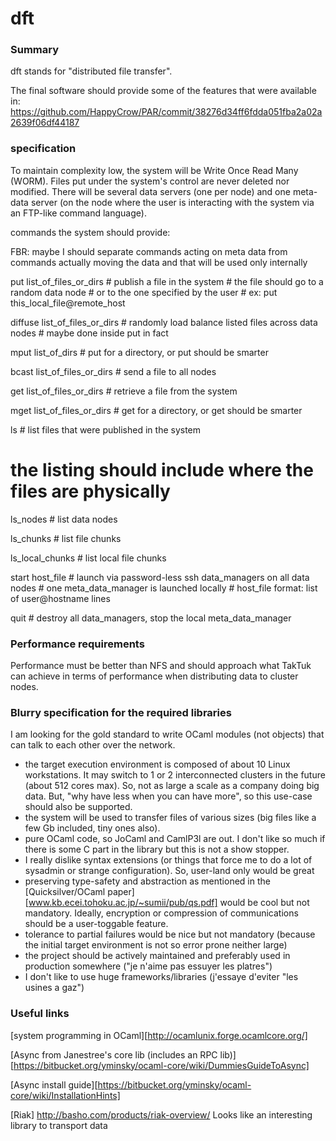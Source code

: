 dft
===

### Summary

dft stands for "distributed file transfer".

The final software should provide some of the features that were available in:
https://github.com/HappyCrow/PAR/commit/38276d34ff6fdda051fba2a02a2639f06df44187

### specification

To maintain complexity low, the system will be Write Once Read Many 
(WORM). Files put under the system's control are never deleted nor
modified.
There will be several data servers (one per node) and one meta-data server
(on the node where the user is interacting with the system via
an FTP-like command language).

commands the system should provide:

FBR: maybe I should separate commands acting on meta data from commands
     actually moving the data and that will be used only internally

put list_of_files_or_dirs
    # publish a file in the system
    # the file should go to a random data node
    # or to the one specified by the user
    # ex: put this_local_file@remote_host

diffuse list_of_files_or_dirs
    # randomly load balance listed files across data nodes
    # maybe done inside put in fact

mput list_of_dirs
    # put for a directory, or put should be smarter

bcast list_of_files_or_dirs
    # send a file to all nodes

get list_of_files_or_dirs
    # retrieve a file from the system

mget list_of_files_or_dirs
    # get for a directory, or get should be smarter

ls # list files that were published in the system
   # the listing should include where the files are physically

ls_nodes # list data nodes

ls_chunks # list file chunks

ls_local_chunks # list local file chunks

start host_file # launch via password-less ssh data_managers on all data nodes
                # one meta_data_manager is launched locally
                # host_file format: list of user@hostname lines

quit # destroy all data_managers, stop the local meta_data_manager

### Performance requirements

Performance must be better than NFS and should approach what
TakTuk can achieve in terms of performance when distributing
data to cluster nodes.

### Blurry specification for the required libraries

I am looking for the gold standard to write
OCaml modules (not objects) that can talk to each other over the network.

- the target execution environment is composed of
  about 10 Linux workstations. It may switch to 1 or
  2 interconnected clusters in the future (about 512 cores max).
  So, not as large a scale as a company doing big data.
  But, "why have less when you can have more", so this
  use-case should also be supported.
- the system will be used to transfer files of various sizes
  (big files like a few Gb included, tiny ones also).
- pure OCaml code, so JoCaml and CamlP3l are out.
  I don't like so much if there is some C part in the library
  but this is not a show stopper.
- I really dislike syntax extensions (or things that force
  me to do a lot of sysadmin or strange configuration).
  So, user-land only would be great
- preserving type-safety and abstraction as mentioned
  in the [Quicksilver/OCaml paper][www.kb.ecei.tohoku.ac.jp/~sumii/pub/qs.pdf]
  would be cool but not mandatory.
  Ideally, encryption or compression of communications should
  be a user-toggable feature.
- tolerance to partial failures would be nice but not
  mandatory (because the initial target environment is not so error prone
  neither large)
- the project should be actively maintained and preferably used
  in production somewhere ("je n'aime pas essuyer les platres")
- I don't like to use huge frameworks/libraries (j'essaye d'eviter "les
  usines a gaz")

### Useful links

[system programming in OCaml][http://ocamlunix.forge.ocamlcore.org/]

[Async from Janestree's core lib (includes an RPC lib)][https://bitbucket.org/yminsky/ocaml-core/wiki/DummiesGuideToAsync]

[Async install guide][https://bitbucket.org/yminsky/ocaml-core/wiki/InstallationHints]

[Riak] http://basho.com/products/riak-overview/ Looks like an interesting library to transport data

